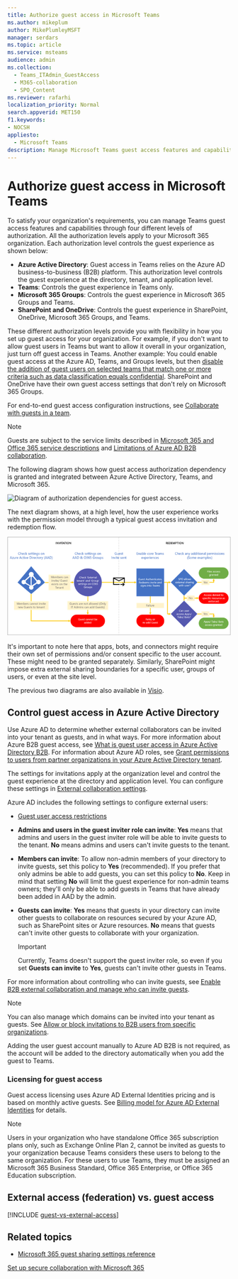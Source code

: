 ```yaml
---
title: Authorize guest access in Microsoft Teams
ms.author: mikeplum
author: MikePlumleyMSFT
manager: serdars
ms.topic: article
ms.service: msteams
audience: admin
ms.collection: 
  - Teams_ITAdmin_GuestAccess
  - M365-collaboration
  - SPO_Content
ms.reviewer: rafarhi
localization_priority: Normal
search.appverid: MET150
f1.keywords:
- NOCSH
appliesto: 
  - Microsoft Teams
description: Manage Microsoft Teams guest access features and capabilities through four different levels of authorization.
---
```


# Authorize guest access in Microsoft Teams

To satisfy your organization's requirements, you can manage Teams guest access features and capabilities through four different levels of authorization. All the authorization levels apply to your Microsoft 365 organization. Each authorization level controls the guest experience as shown below:

- **Azure Active Directory**: Guest access in Teams relies on the Azure AD business-to-business (B2B) platform. This authorization level controls the guest experience at the directory, tenant, and application level.
- **Teams**: Controls the guest experience in Teams only.
- **Microsoft 365 Groups**: Controls the guest experience in Microsoft 365 Groups and Teams.
- **SharePoint and OneDrive**: Controls the guest experience in SharePoint, OneDrive, Microsoft 365 Groups, and Teams.

These different authorization levels provide you with flexibility in how you set up guest access for your organization. For example, if you don't want to allow guest users in Teams but want to allow it overall in your organization, just turn off guest access in Teams. Another example: You could enable guest access at the Azure AD, Teams, and Groups levels, but then [disable the addition of guest users on selected teams that match one or more criteria such as data classification equals confidential](https://docs.microsoft.com/microsoft-365/compliance/sensitivity-labels-teams-groups-sites). SharePoint and OneDrive have their own guest access settings that don't rely on Microsoft 365 Groups.

For end-to-end guest access configuration instructions, see [Collaborate with guests in a team](https://docs.microsoft.com/microsoft-365/solutions/collaborate-as-team).

> [!NOTE]
> Guests are subject to the service limits described in [Microsoft 365 and Office 365 service descriptions](https://go.microsoft.com/fwlink/p/?linkid=282347) and [Limitations of Azure AD B2B collaboration](https://docs.microsoft.com/azure/active-directory/external-identities/current-limitations). 

The following diagram shows how guest access authorization dependency is granted and integrated between Azure Active Directory, Teams, and Microsoft 365.

![Diagram of authorization dependencies for guest access.](media/teams_dependencies_image1.png)

The next diagram shows, at a high level, how the user experience works with the permission model through a typical guest access invitation and redemption flow.

![Diagram of invitation and redemption flows](media/authorize-guest-image1.png)

It's important to note here that apps, bots, and connectors might require their own set of permissions and/or consent specific to the user account. These might need to be granted separately. Similarly, SharePoint might impose extra external sharing boundaries for a specific user, groups of users, or even at the site level.

The previous two diagrams are also available in [Visio](https://github.com/MicrosoftDocs/OfficeDocs-SkypeForBusiness/blob/live/Teams/media/teams_dependencies.vsdx?raw=true).

## Control guest access in Azure Active Directory

Use Azure AD to determine whether external collaborators can be invited into your tenant as guests, and in what ways. For more information about Azure B2B guest access, see [What is guest user access in Azure Active Directory B2B](https://docs.microsoft.com/azure/active-directory/b2b/what-is-b2b). For information about Azure AD roles, see [Grant permissions to users from partner organizations in your Azure Active Directory tenant](https://docs.microsoft.com/azure/active-directory/b2b/add-guest-to-role).

The settings for invitations apply at the organization level and control the guest experience at the directory and application level. You can configure these settings in [External collaboration settings](https://aad.portal.azure.com/#blade/Microsoft_AAD_IAM/CompanyRelationshipsMenuBlade/Settings).

Azure AD includes the following settings to configure external users:

- [Guest user access restrictions](https://docs.microsoft.com/azure/active-directory/users-groups-roles/users-restrict-guest-permissions)

- **Admins and users in the guest inviter role can invite**: **Yes** means that admins and users in the guest inviter role will be able to invite guests to the tenant. **No** means admins and users can't invite guests to the tenant.
- **Members can invite**: To allow non-admin members of your directory to invite guests, set this policy to **Yes** (recommended). If you prefer that only admins be able to add guests, you can set this policy to **No**. Keep in mind that setting **No** will limit the guest experience for non-admin teams owners; they'll only be able to add guests in Teams that have already been added in AAD by the admin.
- **Guests can invite**: **Yes** means that guests in your directory can invite other guests to collaborate on resources secured by your Azure AD, such as SharePoint sites or Azure resources. **No** means that guests can't invite other guests to collaborate with your organization.
    > [!IMPORTANT]
    > Currently, Teams doesn't support the guest inviter role, so even if you set **Guests can invite** to **Yes**, guests can't invite other guests in Teams.
 
For more information about controlling who can invite guests, see [Enable B2B external collaboration and manage who can invite guests](https://docs.microsoft.com/azure/active-directory/b2b/delegate-invitations).

> [!NOTE]
> You can also manage which domains can be invited into your tenant as guests. See [Allow or block invitations to B2B users from specific organizations](https://docs.microsoft.com/azure/active-directory/external-identities/allow-deny-list).

Adding the user guest account manually to Azure AD B2B is not required, as the account will be added to the directory automatically when you add the guest to Teams.

### Licensing for guest access

Guest access licensing uses Azure AD External Identities pricing and is based on monthly active guests. See [Billing model for Azure AD External Identities](https://docs.microsoft.com/azure/active-directory/external-identities/external-identities-pricing) for details.

> [!NOTE]
> Users in your organization who have standalone Office 365 subscription plans only, such as Exchange Online Plan 2, cannot be invited as guests to your organization because Teams considers these users to belong to the same organization. For these users to use Teams, they must be assigned an Microsoft 365 Business Standard, Office 365 Enterprise, or Office 365 Education subscription. 

## External access (federation) vs. guest access

[!INCLUDE [guest-vs-external-access](includes/guest-vs-external-access.md)]

## Related topics

- [Microsoft 365 guest sharing settings reference](https://docs.microsoft.com/Office365/Enterprise/microsoft-365-guest-settings)

[Set up secure collaboration with Microsoft 365](https://docs.microsoft.com/microsoft-365/solutions/setup-secure-collaboration-with-teams)
